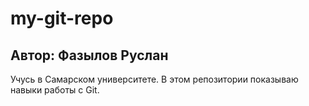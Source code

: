 # my-git-repo
## Автор: Фазылов Руслан
Учусь в Самарском университете. В этом репозитории показываю навыки работы с Git.

